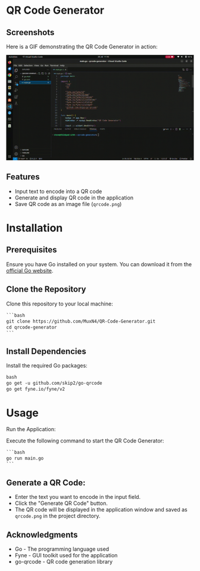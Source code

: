 # QR Code Generator

## Screenshots
Here is a GIF demonstrating the QR Code Generator in action:

![QR Code Generator Demo](output.gif)

## Features
 - Input text to encode into a QR code
 - Generate and display QR code in the application
 - Save QR code as an image file (`qrcode.png`)

# Installation
## Prerequisites
Ensure you have Go installed on your system. You can download it from the [official Go website](https://golang.org/dl/).

## Clone the Repository
Clone this repository to your local machine:

    ```bash
    git clone https://github.com/MuxN4/QR-Code-Generator.git
    cd qrcode-generator
    ```

## Install Dependencies
Install the required Go packages:

    bash
    go get -u github.com/skip2/go-qrcode
    go get fyne.io/fyne/v2

# Usage
Run the Application:

Execute the following command to start the QR Code Generator:

    ```bash
    go run main.go
    ```

## Generate a QR Code:

 - Enter the text you want to encode in the input field.
 - Click the "Generate QR Code" button.
 - The QR code will be displayed in the application window and saved as `qrcode.png` in the project directory.

## Acknowledgments
 - Go - The programming language used
 - Fyne - GUI toolkit used for the application
 - go-qrcode - QR code generation library


